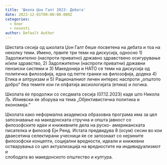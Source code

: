 ```yaml
---
title: 'Школа Џон Галт 2023: Дебата'
date: 2023-12-01T00:00:00.000Z
categories:
  - блог
  - novosti
author: Default Author
---
```


Шестата сесија од школата Џон Галт беше посветена на дебата и тоа на неколку теми. Имено, првите три теми на дискусија, односно 1) Задолжително (наспроти приватно) државно здравствено осигурување и/или здравство, 2) Задолжителни (наспроти приватни) државни пензиски системи и 3) Македонија и НАТО се теми на дискусија од политичка филозофија, една од петте гранки на филозофија, додека 4) Етика и алтруизам и 5) Рационалниот личен интерес наспроти „општото добро“ беа темите кои ги опфатија аксиологијата (етика) и логика.

Школата ќе продолжи со сесдмата сесија (07.12.2023) каде што Никола Љ. Илиевски ќе зборува на тема „Објективистичка политика и економија.“

Школата како неформална академска образовна програма има за цел запознавање на македонската стручна и општа јавност со филозофските идеи и книжевните дела на руско- американската писателка и филозоф Eјн Ренд. Истата предвидува 8 (осум) сесии во кои дваесетина селектирани учесници ќе се запознаат со нејзините филозофски концепти, социјални вредности, идеали и книжевни остварувања со цел актуализација на вредностите на индивидуализмот и  
слободата во македонското општество и култура.
